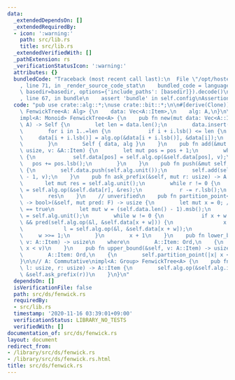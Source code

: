 ```yaml
---
data:
  _extendedDependsOn: []
  _extendedRequiredBy:
  - icon: ':warning:'
    path: src/lib.rs
    title: src/lib.rs
  _extendedVerifiedWith: []
  _pathExtension: rs
  _verificationStatusIcon: ':warning:'
  attributes: {}
  bundledCode: "Traceback (most recent call last):\n  File \"/opt/hostedtoolcache/Python/3.9.0/x64/lib/python3.9/site-packages/onlinejudge_verify/documentation/build.py\"\
    , line 71, in _render_source_code_stat\n    bundled_code = language.bundle(stat.path,\
    \ basedir=basedir, options={'include_paths': [basedir]}).decode()\n  File \"/opt/hostedtoolcache/Python/3.9.0/x64/lib/python3.9/site-packages/onlinejudge_verify/languages/user_defined.py\"\
    , line 67, in bundle\n    assert 'bundle' in self.config\nAssertionError\n"
  code: "pub use crate::alg::*;\nuse crate::bit::*;\n\n#[derive(Clone)]\npub struct\
    \ FenwickTree<A: Alg> {\n    data: Vec<A::Item>,\n    alg: A,\n}\n\n// A: Commutative\n\
    impl<A: Monoid> FenwickTree<A> {\n    pub fn new(mut data: Vec<A::Item>, alg:\
    \ A) -> Self {\n        let len = data.len();\n        data.insert(0, alg.unit());\n\
    \        for i in 1..=len {\n            if i + i.lsb() <= len {\n           \
    \     data[i + i.lsb()] = alg.op(&data[i + i.lsb()], &data[i]);\n            }\n\
    \        }\n        Self { data, alg }\n    }\n    pub fn add(&mut self, pos:\
    \ usize, v: &A::Item) {\n        let mut pos = pos + 1;\n        while pos < self.data.len()\
    \ {\n            self.data[pos] = self.alg.op(&self.data[pos], v);\n         \
    \   pos += pos.lsb();\n        }\n    }\n    pub fn push(&mut self, v: &A::Item)\
    \ {\n        self.data.push(self.alg.unit());\n        self.add(self.data.len()\
    \ - 1, v);\n    }\n    pub fn ask_prefix(&self, mut r: usize) -> A::Item {\n \
    \       let mut res = self.alg.unit();\n        while r != 0 {\n            res\
    \ = self.alg.op(&self.data[r], &res);\n            r -= r.lsb();\n        }\n\
    \        res\n    }\n    // unverified\n    pub fn partition_point<F: FnMut(A::Item)\
    \ -> bool>(&self, mut pred: F) -> usize {\n        let mut x = 0; // pred(&self.ask_prefix(x))\
    \ == true\n        let mut w = (self.data.len() - 1).msb();\n        let mut l\
    \ = self.alg.unit();\n        while w != 0 {\n            if x + w < self.data.len()\
    \ && pred(self.alg.op(&l, &self.data[x + w])) {\n                x += w;\n   \
    \             l = self.alg.op(&l, &self.data[x + w]);\n            }\n       \
    \     w >>= 1;\n        }\n        x + 1\n    }\n    pub fn lower_bound(&self,\
    \ v: A::Item) -> usize\n    where\n        A::Item: Ord,\n    {\n        self.partition_point(|x|\
    \ x < v)\n    }\n    pub fn upper_bound(&self, v: A::Item) -> usize\n    where\n\
    \        A::Item: Ord,\n    {\n        self.partition_point(|x| x <= v)\n    }\n\
    }\n\n// A: Commutative\nimpl<A: Group> FenwickTree<A> {\n    pub fn ask(&self,\
    \ l: usize, r: usize) -> A::Item {\n        self.alg.op(&self.alg.inv(&self.ask_prefix(l)),\
    \ &self.ask_prefix(r))\n    }\n}\n"
  dependsOn: []
  isVerificationFile: false
  path: src/ds/fenwick.rs
  requiredBy:
  - src/lib.rs
  timestamp: '2020-11-16 03:39:01+09:00'
  verificationStatus: LIBRARY_NO_TESTS
  verifiedWith: []
documentation_of: src/ds/fenwick.rs
layout: document
redirect_from:
- /library/src/ds/fenwick.rs
- /library/src/ds/fenwick.rs.html
title: src/ds/fenwick.rs
---
```

